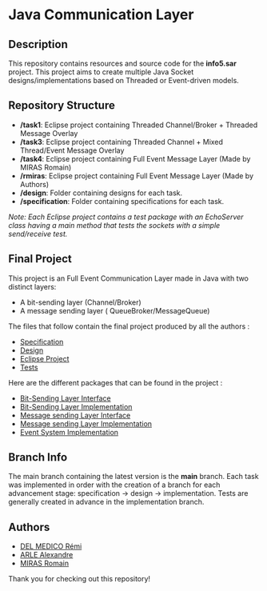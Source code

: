 # Java Communication Layer
## Description
This repository contains resources and source code for the **info5.sar** project. This project aims to create multiple Java Socket designs/implementations based on Threaded or Event-driven models.

## Repository Structure
- **/task1**: Eclipse project containing Threaded Channel/Broker + Threaded Message Overlay
- **/task3**: Eclipse project containing Threaded Channel + Mixed Thread/Event Message Overlay
- **/task4**: Eclipse project containing Full Event Message Layer (Made by MIRAS Romain)
- **/rmiras**: Eclipse project containing Full Event Message Layer (Made by Authors)
- **/design**: Folder containing designs for each task.
- **/specification**: Folder containing specifications for each task.

*Note: Each Eclipse project contains a test package with an EchoServer class having a main method that tests the sockets with a simple send/receive test.*

## Final Project

This project is an Full Event Communication Layer made in Java with two distinct layers:
- A bit-sending layer (Channel/Broker)
- A message sending layer ( QueueBroker/MessageQueue) 
  
The files that follow contain the final project produced by all the authors :

- [Specification](./specification/final%20task4%20specification.md)
- [Design](./design/final%20task4%20design.md)
- [Eclipse Project](./rmiras/src/)
- [Tests](./rmiras/src/tests/)

Here are the different packages that can be found in the project :

- [Bit-Sending Layer Interface](./rmiras/src/ichannels/)
- [Bit-Sending Layer Implementation](./rmiras/src/channels/)
- [Message sending Layer Interface](./rmiras/src/imessages/)
- [Message sending Layer Implementation](./rmiras/src/messages/)
- [Event System Implementation](./rmiras/src/event/)

## Branch Info

The main branch containing the latest version is the **main** branch.
Each task was implemented in order with the creation of a branch for each advancement stage: specification -> design -> implementation.
Tests are generally created in advance in the implementation branch.

## Authors
- [DEL MEDICO Rémi](https://github.com/RDel-Medico)
- [ARLE Alexandre](https://github.com/arlealexandre/)
- [MIRAS Romain](https://github.com/RomainMIRAS/)

Thank you for checking out this repository!
